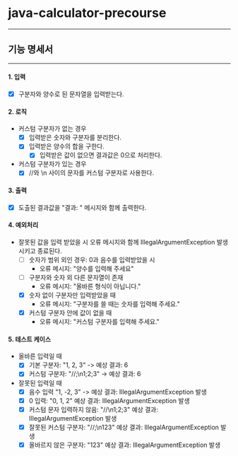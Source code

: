 # java-calculator-precourse

***

## 기능 명세서

***

#### 1. 입력

- [X] 구분자와 양수로 된 문자열을 입력받는다.

#### 2. 로직

- 커스텀 구분자가 없는 경우
    - [x] 입력받은 숫자와 구분자를 분리한다.
    - [x] 입력받은 양수의 합을 구한다.
        - [x] 입력받은 값이 없으면 결과값은 0으로 처리한다.
- 커스텀 구분자가 있는 경우
    - [x] //와 \n 사이의 문자를 커스텀 구분자로 사용한다.

#### 3. 출력

- [x] 도출된 결과값을 "결과: " 메시지와 함께 출력한다.

#### 4. 예외처리

- 잘못된 값을 입력 받았을 시 오류 메시지와 함께 IllegalArgumentException 발생시키고 종료된다.
    - [ ] 숫자가 범위 외인 경우: 0과 음수를 입력받았을 시
        - 오류 메시지: "양수를 입력해 주세요"
    - [ ] 구분자와 숫자 외 다른 문자열이 존재
        - 오류 메시지: "올바른 형식이 아닙니다."
    - [X] 숫자 없이 구분자만 입력받았을 때
        - 오류 메시지: "구분자를 쓸 때는 숫자를 입력해 주세요."
    - [X] 커스텀 구분자 안에 값이 없을 때
        - 오류 메시지: "커스텀 구분자를 입력해 주세요."

#### 5. 테스트 케이스

- 올바른 입력일 때
    - [X] 기본 구분자: "1, 2, 3" -> 예상 결과: 6
    - [X] 커스텀 구분자: "//;\n1;2;3" -> 예상 결과: 6

- 잘못된 입력일 때
    - [X] 음수 입력  "1, -2, 3" -> 예상 결과: IllegalArgumentException 발생
    - [X] 0 입력: "0, 1, 2" 예상 결과: IllegalArgumentException 발생
    - [X] 커스텀 문자 입력하지 않음: "//\n1;2;3" 예상 결과: IllegalArgumentException 발생
    - [X] 잘못된 커스텀 구분자: "//;\n1$2$3" 예상 결과: IllegalArgumentException 발생
    - [X] 올바르지 않은 구분자: "1$2$3" 예상 결과: IllegalArgumentException 발생
